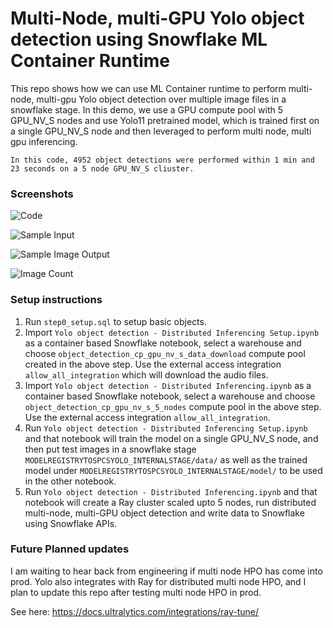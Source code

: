 # Multi-Node, multi-GPU Yolo object detection using Snowflake ML Container Runtime

This repo shows how we can use ML Container runtime to perform multi-node, multi-gpu Yolo object detection over multiple image files in a snowflake stage. In this demo, we use a GPU compute pool with 5 GPU_NV_S nodes and use Yolo11 pretrained model, which is trained first on a single GPU_NV_S node and then leveraged to perform multi node, multi gpu inferencing.

```In this code, 4952 object detections were performed within 1 min and 23 seconds on a 5 node GPU_NV_S cliuster.```

### Screenshots

![Code](images/distributed_multinode_code.png?raw=true "Code")

![Sample Input](images/sample_input.png?raw=true "Sample image input")

![Sample Image Output](images/output.png?raw=true "Output")

![Image Count](images/image_count.png?raw=true "Image Count")


### Setup instructions
1. Run `step0_setup.sql` to setup basic objects.
2. Import `Yolo object detection - Distributed Inferencing Setup.ipynb` as a container based Snowflake notebook, select a warehouse and choose `object_detection_cp_gpu_nv_s_data_download` compute pool created in the above step. Use the external access integration `allow_all_integration` which will download the audio files.
3. Import `Yolo object detection - Distributed Inferencing.ipynb` as a container based Snowflake notebook, select a warehouse and choose `object_detection_cp_gpu_nv_s_5_nodes` compute pool in the above step. Use the external access integration `allow_all_integration`.
4. Run `Yolo object detection - Distributed Inferencing Setup.ipynb` and that notebook will train the model on a single GPU_NV_S node, and then put test images in a snowflake stage `MODELREGISTRYTOSPCSYOLO_INTERNALSTAGE/data/` as well as the trained model under `MODELREGISTRYTOSPCSYOLO_INTERNALSTAGE/model/` to be used in the other notebook. 
5. Run `Yolo object detection - Distributed Inferencing.ipynb` and that notebook will create a Ray cluster scaled upto 5 nodes, run distributed multi-node, multi-GPU object detection and write data to Snowflake using Snowflake APIs.

### Future Planned updates
I am waiting to hear back from engineering if multi node HPO has come into prod. Yolo also integrates with Ray for distributed multi node HPO, and I plan to update this repo after testing multi node HPO in prod. 

See here: https://docs.ultralytics.com/integrations/ray-tune/